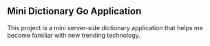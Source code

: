 Mini Dictionary Go Application
---
This project is a mini server-side dictionary application that helps me become familiar with new trending technology.
